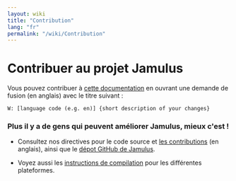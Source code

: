 ```yaml
---
layout: wiki
title: "Contribution"
lang: "fr"
permalink: "/wiki/Contribution"
---
```


# Contribuer au projet Jamulus

Vous pouvez contribuer à [cette documentation](https://github.com/jamulussoftware/jamulussoftware.github.io/) en ouvrant une demande de fusion (en anglais) avec le titre suivant :

`W: [language code (e.g. en)] {short description of your changes}` 

### Plus il y a de gens qui peuvent améliorer Jamulus, mieux c'est !

* Consultez nos directives pour le code source et [les contributions](https://github.com/corrados/jamulus/issues/596) (en anglais), ainsi que le [dépot GitHub de Jamulus](https://github.com/corrados/jamulus).

* Voyez aussi les [instructions de compilation](/wiki/Compiling) pour les différentes plateformes.


